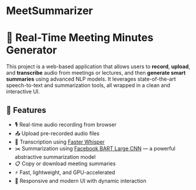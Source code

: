 # MeetSummarizer
# 🧠 Real-Time Meeting Minutes Generator

This project is a web-based application that allows users to **record**, **upload**, and **transcribe** audio from meetings or lectures, and then **generate smart summaries** using advanced NLP models. It leverages state-of-the-art speech-to-text and summarization tools, all wrapped in a clean and interactive UI.

## 🚀 Features

- 🎙️ Real-time audio recording from browser
- 📤 Upload pre-recorded audio files
- 🧠 Transcription using [Faster Whisper](https://github.com/openai/whisper)
- ✂️ Summarization using [Facebook BART Large CNN](https://huggingface.co/facebook/bart-large-cnn) — a powerful abstractive summarization model
- 📋 Copy or download meeting summaries
- ⚡ Fast, lightweight, and GPU-accelerated
- 🧾 Responsive and modern UI with dynamic interaction
